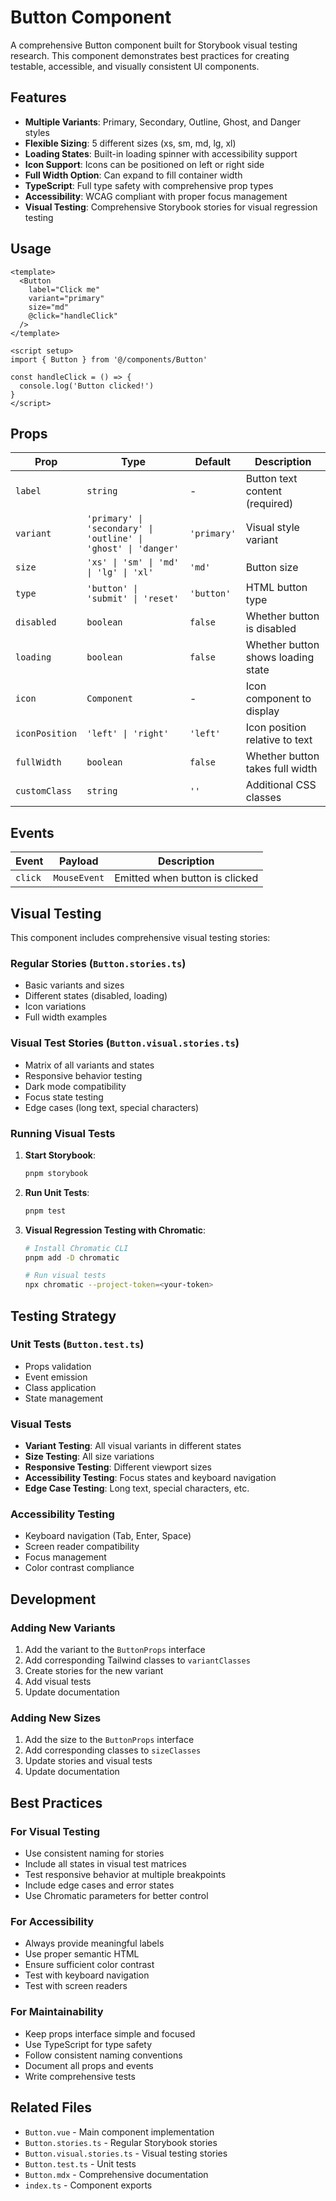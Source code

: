 # Button Component

A comprehensive Button component built for Storybook visual testing research. This component demonstrates best practices for creating testable, accessible, and visually consistent UI components.

## Features

- **Multiple Variants**: Primary, Secondary, Outline, Ghost, and Danger styles
- **Flexible Sizing**: 5 different sizes (xs, sm, md, lg, xl)
- **Loading States**: Built-in loading spinner with accessibility support
- **Icon Support**: Icons can be positioned on left or right side
- **Full Width Option**: Can expand to fill container width
- **TypeScript**: Full type safety with comprehensive prop types
- **Accessibility**: WCAG compliant with proper focus management
- **Visual Testing**: Comprehensive Storybook stories for visual regression testing

## Usage

```vue
<template>
  <Button 
    label="Click me" 
    variant="primary" 
    size="md"
    @click="handleClick" 
  />
</template>

<script setup>
import { Button } from '@/components/Button'

const handleClick = () => {
  console.log('Button clicked!')
}
</script>
```

## Props

| Prop | Type | Default | Description |
|------|------|---------|-------------|
| `label` | `string` | - | Button text content (required) |
| `variant` | `'primary' \| 'secondary' \| 'outline' \| 'ghost' \| 'danger'` | `'primary'` | Visual style variant |
| `size` | `'xs' \| 'sm' \| 'md' \| 'lg' \| 'xl'` | `'md'` | Button size |
| `type` | `'button' \| 'submit' \| 'reset'` | `'button'` | HTML button type |
| `disabled` | `boolean` | `false` | Whether button is disabled |
| `loading` | `boolean` | `false` | Whether button shows loading state |
| `icon` | `Component` | - | Icon component to display |
| `iconPosition` | `'left' \| 'right'` | `'left'` | Icon position relative to text |
| `fullWidth` | `boolean` | `false` | Whether button takes full width |
| `customClass` | `string` | `''` | Additional CSS classes |

## Events

| Event | Payload | Description |
|-------|---------|-------------|
| `click` | `MouseEvent` | Emitted when button is clicked |

## Visual Testing

This component includes comprehensive visual testing stories:

### Regular Stories (`Button.stories.ts`)
- Basic variants and sizes
- Different states (disabled, loading)
- Icon variations
- Full width examples

### Visual Test Stories (`Button.visual.stories.ts`)
- Matrix of all variants and states
- Responsive behavior testing
- Dark mode compatibility
- Focus state testing
- Edge cases (long text, special characters)

### Running Visual Tests

1. **Start Storybook**:
   ```bash
   pnpm storybook
   ```

2. **Run Unit Tests**:
   ```bash
   pnpm test
   ```

3. **Visual Regression Testing with Chromatic**:
   ```bash
   # Install Chromatic CLI
   pnpm add -D chromatic
   
   # Run visual tests
   npx chromatic --project-token=<your-token>
   ```

## Testing Strategy

### Unit Tests (`Button.test.ts`)
- Props validation
- Event emission
- Class application
- State management

### Visual Tests
- **Variant Testing**: All visual variants in different states
- **Size Testing**: All size variations
- **Responsive Testing**: Different viewport sizes
- **Accessibility Testing**: Focus states and keyboard navigation
- **Edge Case Testing**: Long text, special characters, etc.

### Accessibility Testing
- Keyboard navigation (Tab, Enter, Space)
- Screen reader compatibility
- Focus management
- Color contrast compliance

## Development

### Adding New Variants
1. Add the variant to the `ButtonProps` interface
2. Add corresponding Tailwind classes to `variantClasses`
3. Create stories for the new variant
4. Add visual tests
5. Update documentation

### Adding New Sizes
1. Add the size to the `ButtonProps` interface
2. Add corresponding classes to `sizeClasses`
3. Update stories and visual tests
4. Update documentation

## Best Practices

### For Visual Testing
- Use consistent naming for stories
- Include all states in visual test matrices
- Test responsive behavior at multiple breakpoints
- Include edge cases and error states
- Use Chromatic parameters for better control

### For Accessibility
- Always provide meaningful labels
- Use proper semantic HTML
- Ensure sufficient color contrast
- Test with keyboard navigation
- Test with screen readers

### For Maintainability
- Keep props interface simple and focused
- Use TypeScript for type safety
- Follow consistent naming conventions
- Document all props and events
- Write comprehensive tests

## Related Files

- `Button.vue` - Main component implementation
- `Button.stories.ts` - Regular Storybook stories
- `Button.visual.stories.ts` - Visual testing stories
- `Button.test.ts` - Unit tests
- `Button.mdx` - Comprehensive documentation
- `index.ts` - Component exports
